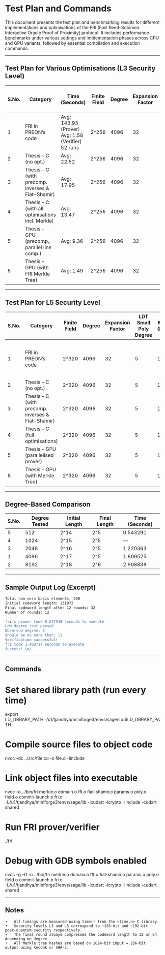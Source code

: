 # Test Plan and Commands

This document presents the test plan and benchmarking results for different implementations and optimisations of the FRI (Fast Reed–Solomon Interactive Oracle Proof of Proximity) protocol. It includes performance benchmarks under various settings and implementation phases across CPU and GPU variants, followed by essential compilation and execution commands.

---

## Test Plan for Various Optimisations (L3 Security Level)

| **S.No.** | **Category** | **Time (Seconds)** | **Finite Field** | **Degree** | **Expansion Factor** | **LDT Small Poly Degree** | **Initial Codeword Length** | **# Collinearity Tests** | **# Rounds** | **Merkle Tree Height** | **Hash Input → Output** | **Max Degree (Hardcoded)** |
|----------|--------------|--------------------|------------------|------------|-----------------------|----------------------------|------------------------------|--------------------------|-------------------------|------------------------|----------------------------|-----------------------------|
| 1 | FRI in PREON’s code | Avg: 143.93 (Prover)<br>Avg: 1.58 (Verifier)<br>52 runs | 2^256 | 4096 | 32 | 5 | 2^17 (131072) | 13 | 12 | 17 | 1024 → 256 | 15 |
| 2 | Thesis – C (no opt.) | Avg: 22.52 | 2^256 | 4096 | 32 | 5 | 2^17 (131072) | 13 | 12 | 17 | 1024 → 256 | 15 |
| 3 | Thesis – C (with precomp. inverses & Fiat-Shamir) | Avg: 17.95 | 2^256 | 4096 | 32 | 5 | 2^17 (131072) | 13 | 12 | 17 | 1024 → 256 | 15 |
| 4 | Thesis – C (with all optimisations incl. Merkle) | Avg: 13.47 | 2^256 | 4096 | 32 | 5 | 2^17 (131072) | 13 | 12 | 17 | 1024 → 256 | 15 |
| 5 | Thesis – GPU (precomp., parallel line comp.) | Avg: 9.36 | 2^256 | 4096 | 32 | 5 | 2^17 (131072) | 14 | 12 | 17 | 1024 → 256 | 15 |
| 6 | Thesis – GPU (with FRI Merkle Tree) | Avg: 1.49 | 2^256 | 4096 | 32 | 5 | 2^17 (131072) | 12 | 12 | 17 | 1024 → 256 | 15 |

---

## Test Plan for L5 Security Level

| **S.No.** | **Category** | **Finite Field** | **Degree** | **Expansion Factor** | **LDT Small Poly Degree** | **Max Degree (Hardcoded)** | **Initial Length** | **Final Length** | **# Rounds** | **Merkle Tree Height** | **Hash Input → Output** | **# Collinearity Tests** | **Time (Seconds)** |
|----------|--------------|------------------|------------|-----------------------|----------------------------|-----------------------------|--------------------|------------------|--------------|------------------------|----------------------------|--------------------------|--------------------|
| 1 | FRI in PREON’s code | 2^320 | 4096 | 32 | 5 | 15 | 2^17 | 2^5 | 12 | 17 | 1024 → 256 | 13 | Avg: 143.93 (Prover)<br>Avg: 1.58 (Verifier)<br>52 runs |
| 2 | Thesis – C (no opt.) | 2^320 | 4096 | 32 | 5 | 15 | 2^17 | 2^5 | 12 | 17 | 1024 → 256 | 13 |  |
| 3 | Thesis – C (with precomp. inverses & Fiat-Shamir) | 2^320 | 4096 | 32 | 5 | 15 | 2^17 | 2^5 | 12 | 17 | 1024 → 256 | 13 | Avg: 17.95 |
| 4 | Thesis – C (full optimisations) | 2^320 | 4096 | 32 | 5 | 15 | 2^17 | 2^5 | 12 | 17 | 1024 → 256 | 13 | Avg: 13.47 |
| 5 | Thesis – GPU (parallelised prover) | 2^320 | 4096 | 32 | 5 | 15 | 2^17 | 2^5 | 12 | 17 | 1024 → 256 | 14 | Avg: 9.36 |
| 6 | Thesis – GPU (with Merkle Tree) | 2^320 | 4096 | 32 | 5 | 15 | 2^17 | 2^5 | 12 | 17 | 1024 → 256 | 14 | Avg: 1.49 |

---

## Degree-Based Comparison

| S.No. | Degree Tested | Initial Length | Final Length | Time (Seconds) |
|-------|----------------|----------------|---------------|----------------|
| 5 | 512 | 2^14 | 2^5 | 0.543291 |
| 4 | 1024 | 2^15 | 2^5 | — |
| 3 | 2048 | 2^16 | 2^5 | 1.220363 |
| 1 | 4096 | 2^17 | 2^5 | 1.809525 |
| 2 | 8192 | 2^18 | 2^6 | 2.908838 |

---

## Sample Output Log (Excerpt)

```bash
Total non-zero basis elements: 200
Initial codeword length: 131072
Final codeword length after 12 rounds: 32
Number of rounds: 12
...
fri's prover took 0.677940 seconds to execute
Low degree test passed
Observed degree: 3
Should be no more than: 11
Verification successful!
fri took 1.408717 seconds to execute
Success! \o/
```
---

## Commands 
# Set shared library path (run every time)
export LD_LIBRARY_PATH=/u1/tjandhya/miniforge3/envs/sage/lib:$LD_LIBRARY_PATH

# Compile source files to object code
nvcc -dc ../src/file.cu -o file.o -Iinclude

# Link object files into executable
nvcc -o ../bin/fri merkle.o domain.o fft.o fiat-shamir.o params.o poly.o field.o commit-launch.o fri.o \
     -L/u1/tjandhya/miniforge3/envs/sage/lib -lcudart -lcrypto -Iinclude -cudart shared

# Run FRI prover/verifier
./fri

# Debug with GDB symbols enabled
nvcc -g -G -o ../bin/fri merkle.o domain.o fft.o fiat-shamir.o params.o poly.o field.o commit-launch.o fri.o \
     -L/u1/tjandhya/miniforge3/envs/sage/lib -lcudart -lcrypto -Iinclude -cudart shared

---
## Notes
	•	All timings are measured using time() from the <time.h> C library.
	•	Security levels L3 and L5 correspond to ~128-bit and ~192-bit post-quantum security respectively.
	•	The final round always compresses the codeword length to 32 or 64, depending on degree.
	•	All Merkle tree hashes are based on 1024-bit input → 256-bit output using Keccak or SHA-3.
